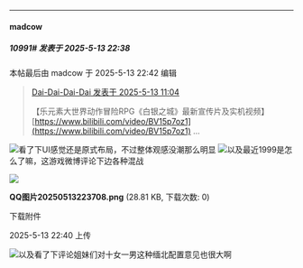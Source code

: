﻿
*****

####  madcow  
##### 10991#       发表于 2025-5-13 22:38

 本帖最后由 madcow 于 2025-5-13 22:42 编辑 
<blockquote><a href="httphttps://stage1st.com/2b/forum.php?mod=redirect&amp;goto=findpost&amp;pid=67808769&amp;ptid=2200312" target="_blank">Dai-Dai-Dai-Dai 发表于 2025-5-13 11:04</a>

【乐元素大世界动作冒险RPG《白银之城》最新宣传片及实机视频】 [https://www.bilibili.com/video/BV15p7oz1](https://www.bilibili.com/video/BV15p7oz1) ...</blockquote>
<img src="https://static.stage1st.com/image/smiley/face2017/067.png" referrerpolicy="no-referrer">看了下UI感觉还是原式布局，不过整体观感没潮那么明显
<img src="https://static.stage1st.com/image/smiley/face2017/067.png" referrerpolicy="no-referrer">以及最近1999是怎么了嘛，这游戏微博评论下边各种混战

<img src="https://img.stage1st.com/forum/202505/13/224028gada7sdyjhad8mdy.png" referrerpolicy="no-referrer">

<strong>QQ图片20250513223708.png</strong> (28.81 KB, 下载次数: 0)

下载附件

2025-5-13 22:40 上传

<img src="https://static.stage1st.com/image/smiley/face2017/067.png" referrerpolicy="no-referrer">以及看了下评论姐妹们对十女一男这种缅北配置意见也很大啊

